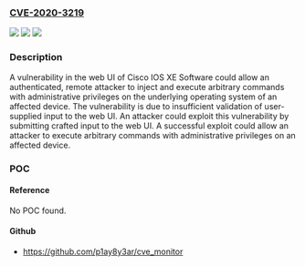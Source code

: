 ### [CVE-2020-3219](https://cve.mitre.org/cgi-bin/cvename.cgi?name=CVE-2020-3219)
![](https://img.shields.io/static/v1?label=Product&message=Cisco%20IOS%20XE%20Software%2016.1.1&color=blue)
![](https://img.shields.io/static/v1?label=Version&message=n%2Fa&color=blue)
![](https://img.shields.io/static/v1?label=Vulnerability&message=CWE-77&color=brighgreen)

### Description

A vulnerability in the web UI of Cisco IOS XE Software could allow an authenticated, remote attacker to inject and execute arbitrary commands with administrative privileges on the underlying operating system of an affected device. The vulnerability is due to insufficient validation of user-supplied input to the web UI. An attacker could exploit this vulnerability by submitting crafted input to the web UI. A successful exploit could allow an attacker to execute arbitrary commands with administrative privileges on an affected device.

### POC

#### Reference
No POC found.

#### Github
- https://github.com/p1ay8y3ar/cve_monitor

